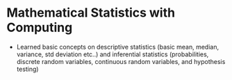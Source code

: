 # Mathematical Statistics with Computing
- Learned basic concepts on descriptive statistics (basic mean, median, variance, std deviation etc..) and inferential statistics (probabilities, discrete random variables, continuous random variables, and hypothesis testing)
